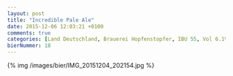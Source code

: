 ```yaml
---
layout: post
title: "Incredible Pale Ale"
date: 2015-12-06 12:03:21 +0100
comments: true
categories: [Land Deutschland, Brauerei Hopfenstopfer, IBU 55, Vol 6.1%]
bierNummer: 18
---
```


{% img /images/bier/IMG_20151204_202154.jpg %}
